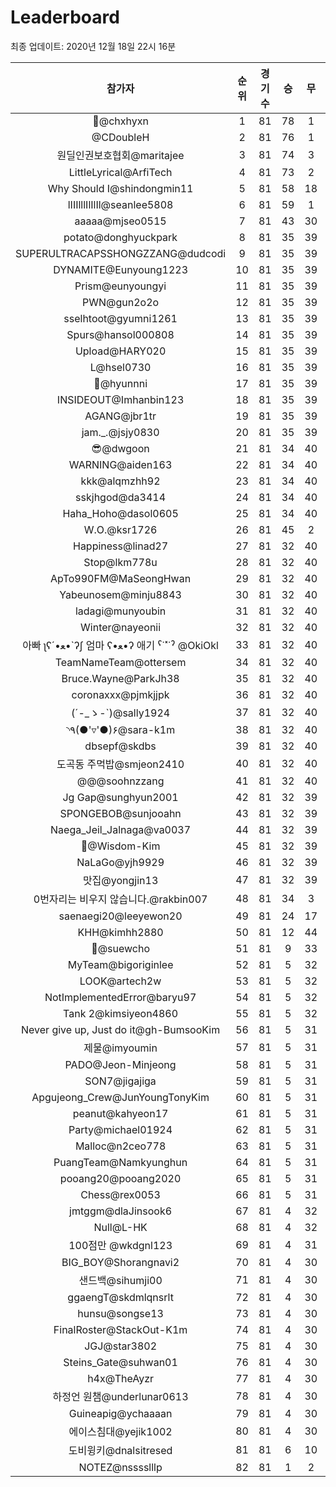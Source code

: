 # Leaderboard
최종 업데이트: 2020년 12월 18일 22시 16분




| 참가자 | 순위 | 경기수 | 승 | 무 | 패 | 승점 |
|:---:|:---:|:---:|:---:|:---:|:---:|:---:|
| 👑@chxhyxn | 1 | 81 | 78 | 1 | 2 | 235 |
| @CDoubleH | 2 | 81 | 76 | 1 | 4 | 229 |
| 원딜인권보호협회@maritajee | 3 | 81 | 74 | 3 | 4 | 225 |
| LittleLyrical@ArfiTech | 4 | 81 | 73 | 2 | 6 | 221 |
| Why Should I@shindongmin11 | 5 | 81 | 58 | 18 | 5 | 192 |
| lIIIlllIlIlIl@seanlee5808 | 6 | 81 | 59 | 1 | 21 | 178 |
| aaaaa@mjseo0515 | 7 | 81 | 43 | 30 | 8 | 159 |
| potato@donghyuckpark | 8 | 81 | 35 | 39 | 7 | 144 |
| SUPERULTRACAPSSHONGZZANG@dudcodi | 9 | 81 | 35 | 39 | 7 | 144 |
| DYNAMITE@Eunyoung1223 | 10 | 81 | 35 | 39 | 7 | 144 |
| Prism@eunyoungyi | 11 | 81 | 35 | 39 | 7 | 144 |
| PWN@gun2o2o | 12 | 81 | 35 | 39 | 7 | 144 |
| sselhtoot@gyumni1261 | 13 | 81 | 35 | 39 | 7 | 144 |
| Spurs@hansol000808 | 14 | 81 | 35 | 39 | 7 | 144 |
| Upload@HARY020 | 15 | 81 | 35 | 39 | 7 | 144 |
| L@hsel0730 | 16 | 81 | 35 | 39 | 7 | 144 |
| 🐻@hyunnni | 17 | 81 | 35 | 39 | 7 | 144 |
| INSIDEOUT@Imhanbin123 | 18 | 81 | 35 | 39 | 7 | 144 |
| AGANG@jbr1tr | 19 | 81 | 35 | 39 | 7 | 144 |
| jam._.@jsjy0830 | 20 | 81 | 35 | 39 | 7 | 144 |
| 😎@dwgoon | 21 | 81 | 34 | 40 | 7 | 142 |
| WARNING@aiden163 | 22 | 81 | 34 | 40 | 7 | 142 |
| kkk@alqmzhh92 | 23 | 81 | 34 | 40 | 7 | 142 |
| sskjhgod@da3414 | 24 | 81 | 34 | 40 | 7 | 142 |
| Haha_Hoho@dasol0605 | 25 | 81 | 34 | 40 | 7 | 142 |
| W.O.@ksr1726 | 26 | 81 | 45 | 2 | 34 | 137 |
| Happiness@linad27 | 27 | 81 | 32 | 40 | 9 | 136 |
| Stop@lkm778u | 28 | 81 | 32 | 40 | 9 | 136 |
| ApTo990FM@MaSeongHwan | 29 | 81 | 32 | 40 | 9 | 136 |
| Yabeunosem@minju8843 | 30 | 81 | 32 | 40 | 9 | 136 |
| ladagi@munyoubin | 31 | 81 | 32 | 40 | 9 | 136 |
| Winter@nayeonii | 32 | 81 | 32 | 40 | 9 | 136 |
|  아빠  ʅʕ´•ﻌ•`ʔʃ  엄마 ʕ•ﻌ•ʔ 애기 ˁ˙˟˙ˀ @OkiOkl | 33 | 81 | 32 | 40 | 9 | 136 |
| TeamNameTeam@ottersem | 34 | 81 | 32 | 40 | 9 | 136 |
| Bruce.Wayne@ParkJh38 | 35 | 81 | 32 | 40 | 9 | 136 |
| coronaxxx@pjmkjjpk | 36 | 81 | 32 | 40 | 9 | 136 |
| (´-_ゝ-`)@sally1924 | 37 | 81 | 32 | 40 | 9 | 136 |
| ◝٩(●'▿'●)۶@sara-k1m | 38 | 81 | 32 | 40 | 9 | 136 |
| dbsepf@skdbs | 39 | 81 | 32 | 40 | 9 | 136 |
| 도곡동 주먹밥@smjeon2410 | 40 | 81 | 32 | 40 | 9 | 136 |
| @@@soohnzzang | 41 | 81 | 32 | 40 | 9 | 136 |
| Jg Gap@sunghyun2001 | 42 | 81 | 32 | 39 | 10 | 135 |
| SPONGEBOB@sunjooahn | 43 | 81 | 32 | 39 | 10 | 135 |
| Naega_Jeil_Jalnaga@va0037 | 44 | 81 | 32 | 39 | 10 | 135 |
| 🤦‍@Wisdom-Kim | 45 | 81 | 32 | 39 | 10 | 135 |
| NaLaGo@yjh9929 | 46 | 81 | 32 | 39 | 10 | 135 |
| 맛집@yongjin13 | 47 | 81 | 32 | 39 | 10 | 135 |
| 0번자리는 비우지 않습니다.@rakbin007 | 48 | 81 | 34 | 3 | 44 | 105 |
| saenaegi20@leeyewon20 | 49 | 81 | 24 | 17 | 40 | 89 |
| KHH@kimhh2880 | 50 | 81 | 12 | 44 | 25 | 80 |
| 👏@suewcho | 51 | 81 | 9 | 33 | 39 | 60 |
| MyTeam@bigoriginlee | 52 | 81 | 5 | 32 | 44 | 47 |
| LOOK@artech2w | 53 | 81 | 5 | 32 | 44 | 47 |
| NotImplementedError@baryu97 | 54 | 81 | 5 | 32 | 44 | 47 |
| Tank 2@kimsiyeon4860 | 55 | 81 | 5 | 32 | 44 | 47 |
| Never give up, Just do it@gh-BumsooKim | 56 | 81 | 5 | 31 | 45 | 46 |
| 제물@imyoumin | 57 | 81 | 5 | 31 | 45 | 46 |
| PADO@Jeon-Minjeong | 58 | 81 | 5 | 31 | 45 | 46 |
| SON7@jigajiga | 59 | 81 | 5 | 31 | 45 | 46 |
| Apgujeong_Crew@JunYoungTonyKim | 60 | 81 | 5 | 31 | 45 | 46 |
| peanut@kahyeon17 | 61 | 81 | 5 | 31 | 45 | 46 |
| Party@michael01924 | 62 | 81 | 5 | 31 | 45 | 46 |
| Malloc@n2ceo778 | 63 | 81 | 5 | 31 | 45 | 46 |
| PuangTeam@Namkyunghun | 64 | 81 | 5 | 31 | 45 | 46 |
| pooang20@pooang2020 | 65 | 81 | 5 | 31 | 45 | 46 |
| Chess@rex0053 | 66 | 81 | 5 | 31 | 45 | 46 |
| jmtggm@dlaJinsook6 | 67 | 81 | 4 | 32 | 45 | 44 |
| Null@L-HK | 68 | 81 | 4 | 32 | 45 | 44 |
| 100점만 @wkdgnl123 | 69 | 81 | 4 | 31 | 46 | 43 |
| BIG_BOY@Shorangnavi2 | 70 | 81 | 4 | 30 | 47 | 42 |
| 샌드백@sihumji00 | 71 | 81 | 4 | 30 | 47 | 42 |
| ggaengT@skdmlqnsrlt | 72 | 81 | 4 | 30 | 47 | 42 |
| hunsu@songse13 | 73 | 81 | 4 | 30 | 47 | 42 |
| FinalRoster@StackOut-K1m | 74 | 81 | 4 | 30 | 47 | 42 |
| JGJ@star3802 | 75 | 81 | 4 | 30 | 47 | 42 |
| Steins_Gate@suhwan01 | 76 | 81 | 4 | 30 | 47 | 42 |
| h4x@TheAyzr | 77 | 81 | 4 | 30 | 47 | 42 |
| 하정언 원챔@underlunar0613 | 78 | 81 | 4 | 30 | 47 | 42 |
| Guineapig@ychaaaan | 79 | 81 | 4 | 30 | 47 | 42 |
| 에이스침대@yejik1002 | 80 | 81 | 4 | 30 | 47 | 42 |
| 도비윙키@dnalsitresed | 81 | 81 | 6 | 10 | 65 | 28 |
| NOTEZ@nsssslllp | 82 | 81 | 1 | 2 | 78 | 5 |